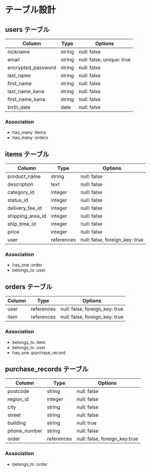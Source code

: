 # テーブル設計

## users テーブル

| Column             | Type   | Options                   |
| ------------------ | ------ | ------------------------- |
| nickname           | string | null: false               |
| email              | string | null: false, unique: true |
| encrypted_password | string | null: false               |
| last_name          | string | null: false               |
| first_name         | string | null: false               |
| last_name_kana     | string | null: false               |
| first_name_kana    | string | null: false               |
| birth_date         | date   | null: false               |

### Association

- has_many :items
- has_many :orders

## items テーブル

| Column              | Type       | Options                        |
| ------------------- | ---------- | ------------------------------ |
| product_name        | string     | null: false                    |
| description         | text       | null: false                    |
| category_id         | integer    | null: false                    |
| status_id           | integer    | null: false                    |
| delivery_fee_id     | integer    | null: false                    |
| shipping_area_id    | integer    | null: false                    |
| ship_time_id        | integer    | null: false                    |
| price               | integer    | null: false                    |
| user                | references | null: false, foreign_key: true |

### Association

- has_one :order
- belongs_to :user

## orders テーブル

| Column              | Type       | Options                        |
| ------------------- | ---------- | ------------------------------ |
| user                | references | null: false, foreign_key: true |
| item                | references | null: false, foreign_key: true |

### Association

- belongs_to :item
- belongs_to :user
- has_one :purchase_record

## purchase_records テーブル

| Column              | Type       | Options                        |
| ------------------- | ---------- | ------------------------------ |
| postcode            | string     | null: false                    |
| region_id           | integer    | null: false                    |
| city                | string     | null: false                    |
| street              | string     | null: false                    |
| building            | string     | null: true                     |
| phone_number        | string     | null: false                    |
| order                | references | null: false, foreign_key:true  |

### Association

- belongs_to :order
